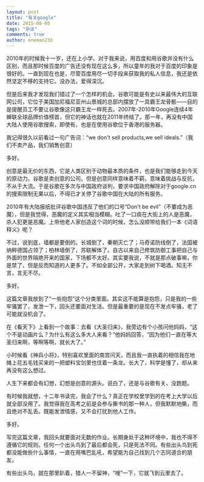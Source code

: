 ```yaml
---
layout: post
title: "有关google"
date: 2015-08-08
tags: "杂谈"
comments: true
author: oneman233
---
```


2010年的时候我十一岁，还在上小学。对于我来说，用百度和用谷歌并没有什么区别，而且那时候百度的广告还没有现在这么多，所以童年的我对于百度的印象是很好的。一直到现在也是，尽管百度用尽一切手段来获取我的私人信息，我还是依然坚定不移的支持它。没办法，爱得深沉。

但是后来我才发现我们错过了一个怎样的机会。谷歌可能是有史以来最伟大的互联网公司，它位于美国加尼福尼亚州山景城的总部内摆放了一具霸王龙骨骸——目的是提醒员工不要让谷歌像这只霸王龙一样死去。2007年-2010年Google连续4年蝉联全球品牌价值榜首，但它的神话也就在2011年终结了。那一年，再没有中国大陆人使用谷歌搜索，即使有，也是在使用谷歌位于香港的服务器。

我记得很久以前看过一句广告词：“we don't sell products,we sell ideals.”（我们不卖产品，我们销售创意）

多好。

创意是最无价的东西，它是人类区别于动物最本质的条件，也是我们能够走到今天的原动力。谷歌是卖创意的公司。但是创意同样意味着不羁，意味着挑战与反抗，不从于大流。于是谷歌在多次与中国政府谈判，要求中国政府解除对于google.cn的搜索限制无果以后，不得已才关停了谷歌中国在大陆的所有服务。

2010年有大陆报纸批评谷歌中国违反了他们的口号“Don't be evil”（不要成为恶魔），但是我觉得，恶魔的定义其实相当模糊。吐了一口痰在大街上的人是恶魔，杀人犯更是恶魔。上帝他老人家创造这个词的时候，怎么没顺带给我们一本《词语释义》呢？

不过，说到底，墙都是要倒的。长城倒了，秦朝灭亡了；马奇诺防线倒了，法国被纳粹德国占领了；柏林墙倒了，苏联解体了。自古以来自己修筑防御工事把自己与外面的世界隔绝开来的国家，下场都不太好。其实要我说，不就是那点破事嘛，你是禁了，但是反而知道的人更多了。不如全部公开，大家走到树下喝酒。知无不言，言无不尽。

多好。

这篇文章我放到了“一些抱怨”这个分类里面。其实这不能算是抱怨，只是我的一些牢骚罢了，发泄一下，回头还要面对生活。但是最重要的是现在不发点牢骚，老了可能就没机会了。

在《看天下》上看到一个故事：去看《大圣归来》，我旁边有个小孩问他妈妈，“这个不是动画片么？为什么有这么多大人来看？”他妈妈回答，“因为他们一直在等大圣归来啊，等啊等啊，就长大了。”

小时候看《神兵小将》，特别喜欢里面的南宫问天，而且我一直执着的相信我在地摊上花五毛钱买来的一把塑料宝剑里也住着一条龙。长大了，科学是懂了，却从来再没有这么想过。

人生下来都会有幻想，幻想是创意的源头。说白了，还是与谷歌有关，没跑题。

有时候我就想，十二年书读完，我会了什么？真正在学校里学到的在考上大学以后就全部没用了。我觉得我在高考之前是会参与撕书的那一种人，但我默默地撕，而且绝对不乱丢。既能发泄情感，又不会打扰到他人工作。

多好。

写完这篇文章，我回头就要面对无数的作业。长期身处于这种环境中，我也不得不遵循它的规则。任何一个出头鸟到了最后都会死，只是死法不同。有些出头鸟到死都没能做些什么事情，一直在用嘴巴乱吼，希望能为自己找到几个志同道合的朋友。

有些出头鸟，就在那里趴着，猎人一不留神，“嗖”一下，它就飞到云里去了。